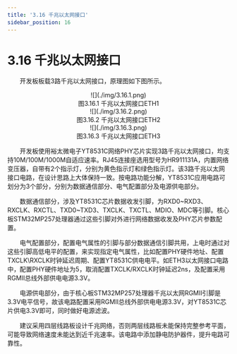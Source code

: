 ```yaml
---
title: '3.16 千兆以太网接口'
sidebar_position: 16
---
```


# 3.16 千兆以太网接口 

&emsp;&emsp;开发板板载3路千兆以太网接口，原理图如下图所示。

<center>
![](./img/3.16.1.png)<br/>
图3.16.1 千兆以太网接口ETH1
</center>

<center>
![](./img/3.16.2.png)<br/>
图3.16.2 千兆以太网接口ETH2
</center>

<center>
![](./img/3.16.3.png)<br/>
图3.16.3 千兆以太网接口ETH3
</center>

&emsp;&emsp;开发板使用裕太微电子YT8531C网络PHY芯片实现3路千兆以太网接口，均支持10M/100M/1000M自适应速率。RJ45连接座选用型号为HR911131A，内置网络变压器，自带有2个指示灯，分别为黄色指示灯和绿色指示灯。该3路千兆以太网接口电路，在设计思路上大体保持一致。按电路功能分解，YT8531C应用电路可划分为3个部分，分别为数据通信部分、电气配置部分及电源供电部分。

&emsp;&emsp;数据通信部分，涉及YT8531C芯片数据收发引脚，为RXD0~RXD3、RXCLK、RXCTL、TXD0~TXD3、TXCLK、TXCTL、MDIO、MDC等引脚。核心板STM32MP257处理器通过这些引脚对外进行网络数据收发及PHY芯片参数配置。

&emsp;&emsp;电气配置部分，配置电气属性的引脚与部分数据通信引脚共用，上电时通过对这些引脚高低电平的配置，来实现指定电气属性，比如配置PHY硬件地址、配置TXCLK\RXCLK时钟延迟周期、配置YT8531C供电电平。如ETH3以太网接口电路中，配置PHY硬件地址为5，取消配置TXCLK/RXCLK时钟延迟2ns，及配置采用RGMII总线外部供电电源3.3V。

&emsp;&emsp;电源供电部分，由于核心板STM32MP257处理器千兆以太网RGMII引脚是3.3V电平信号，故该电路配置采用RGMII总线外部供电电源3.3V，对YT8531C芯片供电3.3V即可，同时做好电源滤波。

&emsp;&emsp;建议采用四层线路板设计千兆网络，否则两层线路板未能保持完整参考平面，可能导致网络速度未能达到近千兆速率。该电路中添加静电防护器件，提升电路可靠性。
















